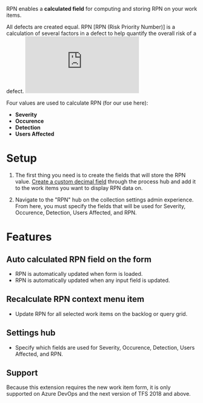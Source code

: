 
RPN enables a **calculated field** for computing and storing RPN on your work items.

All defects are created equal.
RPN [RPN (Risk Priority Number)] is a calculation of several factors in a defect to help quantify the overall risk of a defect.
![RPN = (Seveirty * Occurence * Detection)](http://www.fmea-fmeca.com/fmea-rpn.html)

Four values are used to calculate RPN (for our use here):
* **Severity**
* **Occurence**
* **Detection** 
* **Users Affected**

# Setup
1. The first thing you need is to create the fields that will store the RPN value.  [Create a custom decimal field](https://www.visualstudio.com/en-us/docs/work/process/customize-process-field#add-a-custom-field) through the process hub and add it to the work items you want to display RPN data on.

2. Navigate to the "RPN" hub on the collection settings admin experience.  From here, you must specify the fields that will be used for Severity, Occurence, Detection, Users Affected, and RPN.

# Features
## Auto calculated RPN field on the form
* RPN is automatically updated when form is loaded.
* RPN is automatically updated when any input field is updated.

## Recalculate RPN context menu item
* Update RPN for all selected work items on the backlog or query grid.

## Settings hub
* Specify which fields are used for Severity, Occurence, Detection, Users Affected, and RPN.

## Support
Because this extension requires the new work item form, it is only supported on Azure DevOps and the next version of TFS 2018 and above.